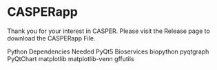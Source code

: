 # CASPERapp

Thank you for your interest in CASPER.  Please visit the Release page to download the CASPERapp File.

Python Dependencies Needed
PyQt5
Bioservices
biopython
pyqtgraph
PyQtChart
matplotlib
matplotlib-venn
gffutils
